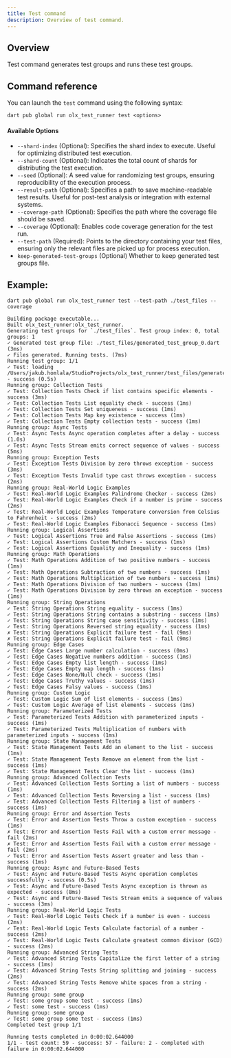 ```yaml
---
title: Test command
description: Overview of test command.
---
```

## Overview
Test command generates test groups and runs these test groups. 

## Command reference

You can launch the `test` command using the following syntax:
```
dart pub global run olx_test_runner test <options>
```

#### Available Options
- `--shard-index` (Optional):
  Specifies the shard index to execute. Useful for optimizing distributed test execution.
- `--shard-count` (Optional):
  Indicates the total count of shards for distributing the test execution.
- `--seed` (Optional):
  A seed value for randomizing test groups, ensuring reproducibility of the execution process.
- `--result-path` (Optional):
  Specifies a path to save machine-readable test results. Useful for post-test analysis or integration with external systems.
- `--coverage-path` (Optional):
  Specifies the path where the coverage file should be saved.
- `--coverage` (Optional):
  Enables code coverage generation for the test run.
- `--test-path` (Required):
  Points to the directory containing your test files, ensuring only the relevant files are picked up for process execution.
- `keep-generated-test-groups` (Optional)
    Whether to keep generated test groups file.


## Example:

```shell
dart pub global run olx_test_runner test --test-path ./test_files --coverage 
```

```shell
Building package executable... 
Built olx_test_runner:olx_test_runner.
Generating test groups for `./test_files`. Test group index: 0, total groups: 1 
✓ Generated test group file: ./test_files/generated_test_group_0.dart (3ms)
✓ Files generated. Running tests. (7ms)
Running test group: 1/1
✓ Test: loading /Users/jakub.homlala/StudioProjects/olx_test_runner/test_files/generated_test_group_0.dart - success (0.5s)
Running group: Collection Tests
✓ Test: Collection Tests Check if list contains specific elements - success (3ms)
✓ Test: Collection Tests List equality check - success (1ms)
✓ Test: Collection Tests Set uniqueness - success (1ms)
✓ Test: Collection Tests Map key existence - success (1ms)
✓ Test: Collection Tests Empty collection tests - success (1ms)
Running group: Async Tests
✓ Test: Async Tests Async operation completes after a delay - success (1.0s)
✓ Test: Async Tests Stream emits correct sequence of values - success (5ms)
Running group: Exception Tests
✓ Test: Exception Tests Division by zero throws exception - success (3ms)
✓ Test: Exception Tests Invalid type cast throws exception - success (2ms)
Running group: Real-World Logic Examples
✓ Test: Real-World Logic Examples Palindrome Checker - success (2ms)
✓ Test: Real-World Logic Examples Check if a number is prime - success (2ms)
✓ Test: Real-World Logic Examples Temperature conversion from Celsius to Fahrenheit - success (2ms)
✓ Test: Real-World Logic Examples Fibonacci Sequence - success (1ms)
Running group: Logical Assertions
✓ Test: Logical Assertions True and False Assertions - success (1ms)
✓ Test: Logical Assertions Custom Matchers - success (1ms)
✓ Test: Logical Assertions Equality and Inequality - success (1ms)
Running group: Math Operations
✓ Test: Math Operations Addition of two positive numbers - success (1ms)
✓ Test: Math Operations Subtraction of two numbers - success (1ms)
✓ Test: Math Operations Multiplication of two numbers - success (1ms)
✓ Test: Math Operations Division of two numbers - success (1ms)
✓ Test: Math Operations Division by zero throws an exception - success (1ms)
Running group: String Operations
✓ Test: String Operations String equality - success (1ms)
✓ Test: String Operations String contains a substring - success (1ms)
✓ Test: String Operations String case sensitivity - success (1ms)
✓ Test: String Operations Reversed string equality - success (1ms)
✗ Test: String Operations Explicit failure test - fail (9ms)
✗ Test: String Operations Explicit failure test - fail (9ms)
Running group: Edge Cases
✓ Test: Edge Cases Large number calculation - success (0ms)
✓ Test: Edge Cases Negative numbers addition - success (1ms)
✓ Test: Edge Cases Empty list length - success (1ms)
✓ Test: Edge Cases Empty map length - success (1ms)
✓ Test: Edge Cases None/Null check - success (1ms)
✓ Test: Edge Cases Truthy values - success (1ms)
✓ Test: Edge Cases Falsy values - success (1ms)
Running group: Custom Logic
✓ Test: Custom Logic Sum of list elements - success (1ms)
✓ Test: Custom Logic Average of list elements - success (1ms)
Running group: Parameterized Tests
✓ Test: Parameterized Tests Addition with parameterized inputs - success (1ms)
✓ Test: Parameterized Tests Multiplication of numbers with parameterized inputs - success (1ms)
Running group: State Management Tests
✓ Test: State Management Tests Add an element to the list - success (1ms)
✓ Test: State Management Tests Remove an element from the list - success (1ms)
✓ Test: State Management Tests Clear the list - success (1ms)
Running group: Advanced Collection Tests
✓ Test: Advanced Collection Tests Sorting a list of numbers - success (1ms)
✓ Test: Advanced Collection Tests Reversing a list - success (1ms)
✓ Test: Advanced Collection Tests Filtering a list of numbers - success (1ms)
Running group: Error and Assertion Tests
✓ Test: Error and Assertion Tests Throw a custom exception - success (1ms)
✗ Test: Error and Assertion Tests Fail with a custom error message - fail (2ms)
✗ Test: Error and Assertion Tests Fail with a custom error message - fail (2ms)
✓ Test: Error and Assertion Tests Assert greater and less than - success (1ms)
Running group: Async and Future-Based Tests
✓ Test: Async and Future-Based Tests Async operation completes successfully - success (0.5s)
✓ Test: Async and Future-Based Tests Async exception is thrown as expected - success (8ms)
✓ Test: Async and Future-Based Tests Stream emits a sequence of values - success (3ms)
Running group: Real-World Logic Tests
✓ Test: Real-World Logic Tests Check if a number is even - success (2ms)
✓ Test: Real-World Logic Tests Calculate factorial of a number - success (2ms)
✓ Test: Real-World Logic Tests Calculate greatest common divisor (GCD) - success (2ms)
Running group: Advanced String Tests
✓ Test: Advanced String Tests Capitalize the first letter of a string - success (1ms)
✓ Test: Advanced String Tests String splitting and joining - success (2ms)
✓ Test: Advanced String Tests Remove white spaces from a string - success (2ms)
Running group: some group
✓ Test: some group some test - success (1ms)
✓ Test: some test - success (1ms)
Running group: some group
✓ Test: some group some test - success (1ms)
Completed test group 1/1
 
Running tests completed in 0:00:02.644000
1/1 - test count: 59 - success: 57 - failure: 2 - completed with failure in 0:00:02.644000
```
